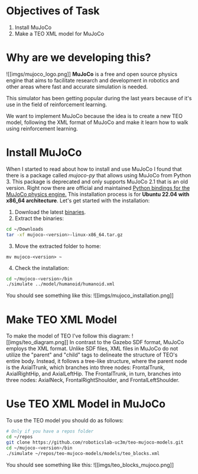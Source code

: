 # Objectives of Task
1. Install MuJoCo
2. Make a TEO XML model for MuJoCo
# Why are we developing this?
![[imgs/mujoco_logo.png]]
**MuJoCo** is a free and open source physics engine that aims to facilitate research and development in robotics and other areas where fast and accurate simulation is needed.

This simulator has been getting popular during the last years because of it's use in the field of reinforcement learning.

We want to implement MuJoCo because the idea is to create a new TEO model, following the XML format of MuJoCo and make it learn how to walk using reinforcement learning.

# Install MuJoCo
When I started to read about how to install and use MuJoCo I found that there is a package called *mujoco-py* that allows using MuJoCo from Python 3. 
This package is deprecated and only supports MuJoCo 2.1 that is an old version.
Right now there are official and maintained [Python bindings for the MuJoCo physics engine.](https://github.com/google-deepmind/mujoco/blob/main/python/README.md) 
This installation process is for **Ubuntu 22.04 with x86_64 architecture**. Let's get started with the installation:
1. Download the latest [binaries](https://github.com/google-deepmind/mujoco/releases).
2. Extract the binaries:
```bash
cd ~/Downloads
tar -xf mujoco-<version>-linux-x86_64.tar.gz
```
3.  Move the extracted folder to home:
```bah
mv mujoco-<version> ~
```
4. Check the installation:
```bash
cd ~/mujoco-<version>/bin
./simulate ../model/humanoid/humanoid.xml
```
You should see something like this:
![[imgs/mujoco_installation.png]]
# Make TEO XML Model
To make the model of TEO I've follow this diagram:
![[imgs/teo_diagram.png]]
In contrast to the Gazebo SDF format, MuJoCo employs the XML format. Unlike SDF files, XML files in MuJoCo do not utilize the "parent" and "child" tags to delineate the structure of TEO's entire body. Instead, it follows a tree-like structure, where the parent node is the AxialTrunk, which branches into three nodes: FrontalTrunk, AxialRightHip, and AxialLeftHip. The FrontalTrunk, in turn, branches into three nodes: AxialNeck, FrontalRightShoulder, and FrontalLeftShoulder.

# Use TEO XML Model in MuJoCo
To use the TEO model you should do as follows:
```bash
# Only if you have a repos folder
cd ~/repos
git clone https://github.com/roboticslab-uc3m/teo-mujoco-models.git
cd ~/mujoco-<version>/bin
./simulate ~/repos/teo-mujoco-models/models/teo_blocks.xml
```
You should see something like this:
![[imgs/teo_blocks_mujoco.png]]